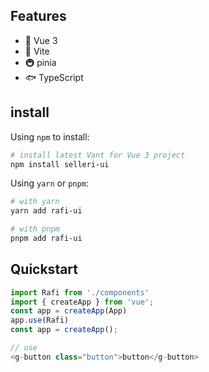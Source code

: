 ## Features

- 🎒 Vue 3 
- 🚀 Vite
- 🚇 pinia
- 🐟 TypeScript

## install

Using `npm` to install:

```bash
# install latest Vant for Vue 3 project
npm install selleri-ui
```

Using `yarn` or `pnpm`:

```bash
# with yarn
yarn add rafi-ui

# with pnpm
pnpm add rafi-ui
```

## Quickstart

```js
import Rafi from './components'
import { createApp } from 'vue';
const app = createApp(App)
app.use(Rafi)
const app = createApp();

// use
<g-button class="button">button</g-button>

```
